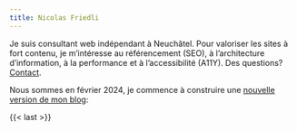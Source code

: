 ```yaml
---
title: Nicolas Friedli
---
```


Je suis consultant web indépendant à Neuchâtel. Pour valoriser les sites à fort contenu, je m’intéresse au référencement (SEO), à l’architecture d’information, à la performance et à l’accessibilité (A11Y). Des questions? [Contact](/contact/).

Nous sommes en février 2024, je commence à construire une [nouvelle version de mon blog](/blog/):

{{< last >}}

